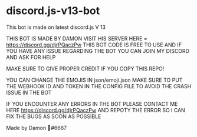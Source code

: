 # discord.js-v13-bot
 This bot is made on latest discord.js V 13



THIS BOT IS MADE BY DAMON 
VISIT HIS SERVER HERE = https://discord.gg/djrPQaczPw
THIS BOT CODE IS FREE TO USE AND IF YOU HAVE ANY ISSUE REGARDING THE BOT
YOU CAN JOIN MY DISCORD AND ASK FOR HELP

MAKE SURE TO GIVE PROPER CREDIT IF YOU COPY THIS REPO!

YOU CAN CHANGE THE EMOJIS IN json/emoji.json
MAKE SURE TO PUT THE WEBHOOK ID AND TOKEN IN THE CONFIG FILE 
TO AVOID THE CRASH ISSUE IN THE BOT

IF YOU ENCOUNTER ANY ERRORS IN THE BOT PLEASE CONTACT ME 
HERE https://discord.gg/djrPQaczPw AND REPOTY THE ERROR SO I CAN 
FIX THE BUGS AS SOON AS POSSIBLE

Made by Damon 🖤#6667